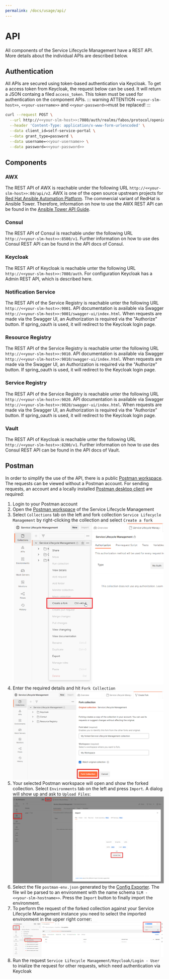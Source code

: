 ```yaml
---
permalink: /docs/usage/api/
---
```


# API
All components of the Service Lifecycle Management have a REST API. More details about the individual APIs are described below.

## Authentication
All APIs are secured using token-based authentication via Keycloak. To get a access token from Keycloak, the request below can be used. It will return a JSON containg a filed `access_token`. This token must be used for authentication on the component APIs.
::: warning ATTENTION
`<<your-slm-host>>`, `<<your-username>>` and `<<your-password>>`must be replaced!
:::
```sh
curl --request POST \
  --url http://<<your-slm-host>>:7080/auth/realms/fabos/protocol/openid-connect/token \
  --header 'Content-Type: application/x-www-form-urlencoded' \
  --data client_id=self-service-portal \
  --data grant_type=password \
  --data username=<<your-username>> \
  --data password=<<your-password>>
  ```

## Components

### AWX
The REST API of AWX is reachable under the following URL `http://<<your-slm-host>>:80/api/v2`. AWX is one of the open source upstream projects for [Red Hat Ansible Automation Platform](https://www.ansible.com/products/automation-platform). The commercial variant of RedHat is Ansible Tower. Therefore, information on how to use the AWX REST API can be found in the [Ansible Tower API Guide](https://docs.ansible.com/ansible-tower/latest/html/towerapi/index.html).

### Consul
The REST API of Consul is reachable under the following URL `http://<<your-slm-host>>:8500/v1`. Further information on how to use des Consul REST API can be found in the <a :href="'https://www.consul.io/api-docs/' + $var.consul.version.api" target="_blank">API docs of Consul</a>.


### Keycloak
The REST API of Keycloak is reachable unter the following URL `http://<<your-slm-host>>:7080/auth`. For configuration Keycloak has a Admin REST API, which is described <a :href="'https://www.keycloak.org/docs-api/' + $var.keycloak.version.api + '/rest-api/' " target="_blank">here</a>.


### Notification Service
The REST API of the Service Registry is reachable unter the following URL `http://<<your-slm-host>>:9001`. API documentation is available via Swagger `http://<<your-slm-host>>:9001/swagger-ui/index.html`. When requests are made via the Swagger UI, an Authorization is required via the "Authorize" button. If spring_oauth is used, it will redirect to the Keycloak login page.

### Resource Registry
The REST API of the Service Registry is reachable unter the following URL `http://<<your-slm-host>>:9010`. API documentation is available via Swagger `http://<<your-slm-host>>:9010/swagger-ui/index.html`. When requests are made via the Swagger UI, an Authorization is required via the "Authorize" button. If spring_oauth is used, it will redirect to the Keycloak login page.

### Service Registry
The REST API of the Service Registry is reachable unter the following URL `http://<<your-slm-host>>:9020`. API documentation is available via Swagger `http://<<your-slm-host>>:9020/swagger-ui/index.html`. When requests are made via the Swagger UI, an Authorization is required via the "Authorize" button. If spring_oauth is used, it will redirect to the Keycloak login page.

### Vault
The REST API of Keycloak is reachable unter the following URL `http://<<your-slm-host>>:8200/v1`. Further information on how to use des Consul REST API can be found in the <a :href="'https://www.vaultproject.io/api-docs/' + $var.vault.version.api" target="_blank">API docs of Vault</a>.

## Postman
In order to simplify the use of the API, there is a public [Postman workspace](https://www.postman.com/fabos-ai/workspace/service-lifecycle-management). The requests can be viewed without a Postman account. For sending requests, an account and a locally installed [Postman desktop client](https://www.postman.com/downloads/) are required:

1) Login to your Postman account
2) Open the [Postman workspace](https://www.postman.com/fabos-ai/workspace/service-lifecycle-management) of the Service Lifecycle Management
3) Select `Collections` tab on the left and fork collection `Service Lifecycle Management` by right-clicking the collection and select `Create a fork`
![Fork collection 'Service Lifecycle Management'](/img/figures/api/postman_fork_collection.png)
4) Enter the required details and hit `Fork Collection`
![Fork collection 'Service Lifecycle Management'](/img/figures/api/postman_fork_collection_details.png)
5) Your selected Postman workspace will open and show the forked collection. Select `Environments` tab on the left and press `Import`. A dialog will show up and ask to `Upload Files`:
![Fork collection 'Service Lifecycle Management'](/img/figures/api/postman_import_environment.png)
6) Select the file `postman-env.json` generated by the [Config Exporter](/docs/development/developers/#local-development). The file wil be parsed to an environment with the name schema `SLM - <<your-slm-hostname>>`. Press the `Import` button to finally import the environment.
7) To perform the request of the forked collection against your Service Lifecycle Management instance you need to select the imported environment in the upper right corner: 
![Fork collection 'Service Lifecycle Management'](/img/figures/api/postman_select_environment.png)
8) Run the request `Service Lifecycle Management/Keycloak/Login - User` to inialize the request for other requests, which need authentication via Keycloak